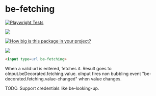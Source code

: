# be-fetching

[![Playwright Tests](https://github.com/bahrus/be-fetching/actions/workflows/CI.yml/badge.svg?branch=baseline)](https://github.com/bahrus/be-fetching/actions/workflows/CI.yml)

<a href="https://nodei.co/npm/be-fetching/"><img src="https://nodei.co/npm/be-fetching.png"></a>

[![How big is this package in your project?](https://img.shields.io/bundlephobia/minzip/be-fetching?style=for-the-badge)](https://bundlephobia.com/result?p=be-fetching)

<img src="http://img.badgesize.io/https://cdn.jsdelivr.net/npm/be-fetching?compression=gzip">

```html
<input type=url be-fetching>
```

When a valid url is entered, fetches it.  Result goes to oInput.beDecorated.fetching.value.  oInput fires non bubbling event "be-decorated.fetching.value-changed" when value changes.

TODO.  Support credentials like be-looking-up.

